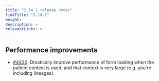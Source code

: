 ```yaml
---
title: "2.14.1 release notes"
linkTitle: "2.14.1"
weight: 
description: >
relevantLinks: >
---
```


## Performance improvements

- [#4430](https://github.com/medic/medic-webapp/issues/4430): Drastically improve performance of form loading when the patient context is used, and that context is very large (e.g. you're including lineages).
